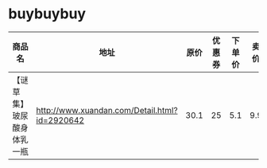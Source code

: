 # buybuybuy

 商品名 | 地址 | 原价 | 优惠券 | 下单价 | 卖价
 --- | --- | --- | --- | --- | ---
【谜草集】玻尿酸身体乳一瓶 | http://www.xuandan.com/Detail.html?id=2920642 | 30.1 | 25 | 5.1 | 9.9

